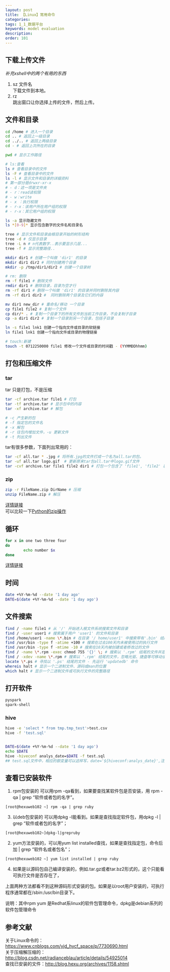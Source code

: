 ```yaml
---
layout: post
title: 【Linux】常用命令
categories:
tags: 1_1_数据平台
keywords: model evaluation
description:
order: 101
---
```



## 下载上传文件
*补充xshell中的两个有用的东西*  

1. sz 文件名  
下载文件到本地。
2. rz  
跳出窗口让你选择上传的文件，然后上传。




## 文件和目录
```bash
cd /home # 进入一个目录  
cd .. # 返回上一级目录  
cd ../.. # 返回上两级目录  
cd - # 返回上次所在的目录  

pwd # 显示工作路径  

# ls:查看
ls # 查看目录中的文件  
ls -F # 查看目录中的文件  
ls -l # 显示文件和目录的详细资料  
# 第一部分是drwxr-xr-x
# - d：这一项是文件夹
# - r：read读权限
# - w：write
# - x ：执行权限
# - r-x：该用户所在用户组的权限
# - r-x：其它用户组的权限

ls -a 显示隐藏文件  
ls *[0-9]* 显示包含数字的文件名和目录名  

tree # 显示文件和目录由根目录开始的树形结构
tree -d # 仅显示目录
tree -L n # n代表数字..表示要显示几层...
tree -f # 显示完整路径..

mkdir dir1 # 创建一个叫做 'dir1' 的目录
mkdir dir1 dir2 # 同时创建两个目录  
mkdir -p /tmp/dir1/dir2 # 创建一个目录树  

# rm: 删除
rm -f file1 # 删除文件
rmdir dir1 # 删除目录，目录为空才行
rm -rf dir1 # 删除一个叫做 'dir1' 的目录并同时删除其内容  
rm -rf dir1 dir2 #  同时删除两个目录及它们的内容  

mv dir1 new_dir # 重命名/移动 一个目录  
cp file1 file2 # 复制一个文件  
cp dir/* . # 复制一个目录下的所有文件到当前工作目录，不会复制子目录  
cp -a dir1 dir2 # 复制一个目录到另一个目录，包括子目录

ln -s file1 lnk1 创建一个指向文件或目录的软链接  
ln file1 lnk1 创建一个指向文件或目录的物理链接  

# touch:新建
touch -t 0712250000 file1 修改一个文件或目录的时间戳 - (YYMMDDhhmm)  
```


## 打包和压缩文件



### tar
tar 只是打包，不是压缩
```bash
tar -cf archive.tar file1 # 打包
tar -tf archive.tar # 显示包中的内容
tar -xf archive.tar # 解包

# -c 产生新的包
# -f 指定包的文件名
# -x 解包
# -r 往包内增加文件，-u 更新文件
# -t 列出文件
```


tar有很多参数，下面列出常用的：  
```bash
tar -cf all.tar * .jpg # 将所有.jpg的文件打成一个名为all.tar的包。
tar -uf all.tar logo.gif  # 更新原来tar包all.tar中logo.gif文件
tar -cvf archive.tar file1 file2 dir1 # 打包一个包含了 'file1', 'file2' 以及 'dir1'的档案文件
```

### zip
```bash
zip -r FileName.zip DirName # 压缩
unzip FileName.zip # 解压
```

[详情链接](https://blog.csdn.net/a19860903/article/details/46711869)  
可以比较一下[Python的zip操作](http://www.guofei.site/2018/09/27/zip.html)
## 循环
```bash
for x in one two three four
do
        echo number $x
done
```

[详情链接](http://www.jb51.net/article/50643.htm)  

## 时间
```bash
date +%Y-%m-%d --date '1 day ago'
DATE=$(date +%Y-%m-%d --date '1 day ago')
```


## 文件搜索
```bash
find / -name file1 # 从 '/' 开始进入根文件系统搜索文件和目录  
find / -user user1 # 搜索属于用户 'user1' 的文件和目录  
find /home/user1 -name \*.bin # 在目录 '/ home/user1' 中搜索带有'.bin' 结尾的文件  
find /usr/bin -type f -atime +100 # 搜索在过去100天内未被使用过的执行文件  
find /usr/bin -type f -mtime -10 # 搜索在10天内被创建或者修改过的文件  
find / -name \*.rpm -exec chmod 755 '{}' \; # 搜索以 '.rpm' 结尾的文件并定义其权限  
find / -xdev -name \*.rpm # 搜索以 '.rpm' 结尾的文件，忽略光驱、捷盘等可移动设备  
locate \*.ps # 寻找以 '.ps' 结尾的文件 - 先运行 'updatedb' 命令  
whereis halt # 显示一个二进制文件、源码或man的位置  
which halt # 显示一个二进制文件或可执行文件的完整路径  
```

## 打开软件
```bash
pyspark  
spark-shell  
```
### hive
```bash
hive -e 'select * from tmp.tmp_test'>test.csv
hive -f 'test.sql'


DATE=$(date +%Y-%m-%d --date '1 day ago')
echo $DATE
hive -hiveconf analys_date=$DATE -f test.sql
## test.sql文件中，相应的额变量可以这样写，date='${hiveconf:analys_date}',注意，传递进取的是字符串本身，而不是加引号的字符串，因此需要在test.sql中加上引号（如果原sql语句需要加引号的话）
```


## 查看已安装软件

1. rpm包安装的
可以用rpm -qa看到，如果要查找某软件包是否安装，用 rpm -qa | grep “软件或者包的名字”。
```
[root@hexuweb102 ~] rpm -qa | grep ruby
```
3. 以deb包安装的
可以用dpkg -l能看到。如果是查找指定软件包，用dpkg -l | grep “软件或者包的名字”；
```
[root@hexuweb102~]dpkg-l|grepruby
```
2. yum方法安装的，可以用yum list installed查找，如果是查找指定包，命令后加 | grep “软件名或者包名”；
```
[root@hexuweb102 ~] yum list installed | grep ruby
```
4. 如果是以源码包自己编译安装的，例如.tar.gz或者tar.bz2形式的，这个只能看可执行文件是否存在了，

上面两种方法都看不到这种源码形式安装的包。如果是以root用户安装的，可执行程序通常都在/sbin:/usr/bin目录下。

说明：其中rpm yum 是Redhat系linux的软件包管理命令，dpkg是debian系列的软件包管理命令


## 参考文献  
关于Linux命令的：  https://www.cnblogs.com/yjd_hycf_space/p/7730690.html  
关于压缩解压缩的：http://blog.csdn.net/radianceblau/article/details/54925014  
查找已安装的文件：http://blog.hexu.org/archives/1158.shtml  
